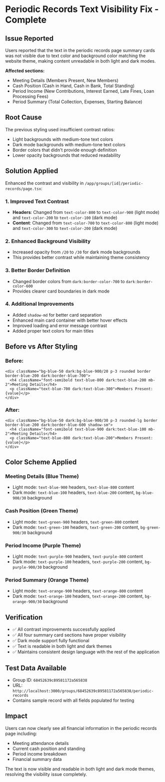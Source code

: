 # Periodic Records Text Visibility Fix - Complete

## Issue Reported
Users reported that the text in the periodic records page summary cards was not visible due to text color and background color matching the website theme, making content unreadable in both light and dark modes.

**Affected sections:**
- Meeting Details (Members Present, New Members)
- Cash Position (Cash in Hand, Cash in Bank, Total Standing)
- Period Income (New Contributions, Interest Earned, Late Fines, Loan Processing Fees)
- Period Summary (Total Collection, Expenses, Starting Balance)

## Root Cause
The previous styling used insufficient contrast ratios:
- Light backgrounds with medium-tone text colors
- Dark mode backgrounds with medium-tone text colors
- Border colors that didn't provide enough definition
- Lower opacity backgrounds that reduced readability

## Solution Applied
Enhanced the contrast and visibility in `/app/groups/[id]/periodic-records/page.tsx`:

### 1. **Improved Text Contrast**
- **Headers**: Changed from `text-color-800` to `text-color-900` (light mode) and `text-color-200` to `text-color-100` (dark mode)
- **Content**: Changed from `text-color-700` to `text-color-800` (light mode) and `text-color-300` to `text-color-200` (dark mode)

### 2. **Enhanced Background Visibility**
- Increased opacity from `/20` to `/30` for dark mode backgrounds
- This provides better contrast while maintaining theme consistency

### 3. **Better Border Definition**
- Changed border colors from `dark:border-color-700` to `dark:border-color-600`
- Provides clearer card boundaries in dark mode

### 4. **Additional Improvements**
- Added `shadow-md` for better card separation
- Enhanced main card container with better hover effects
- Improved loading and error message contrast
- Added proper text colors for main titles

## Before vs After Styling

### Before:
```tsx
<div className="bg-blue-50 dark:bg-blue-900/20 p-3 rounded border border-blue-200 dark:border-blue-700">
  <h4 className="font-semibold text-blue-800 dark:text-blue-200 mb-2">Meeting Details</h4>
  <p className="text-blue-700 dark:text-blue-300">Members Present: {value}</p>
</div>
```

### After:
```tsx
<div className="bg-blue-50 dark:bg-blue-900/30 p-3 rounded-lg border border-blue-200 dark:border-blue-600 shadow-sm">
  <h4 className="font-semibold text-blue-900 dark:text-blue-100 mb-2">Meeting Details</h4>
  <p className="text-blue-800 dark:text-blue-200">Members Present: {value}</p>
</div>
```

## Color Scheme Applied

### Meeting Details (Blue Theme)
- Light mode: `text-blue-900` headers, `text-blue-800` content
- Dark mode: `text-blue-100` headers, `text-blue-200` content, `bg-blue-900/30` background

### Cash Position (Green Theme)
- Light mode: `text-green-900` headers, `text-green-800` content
- Dark mode: `text-green-100` headers, `text-green-200` content, `bg-green-900/30` background

### Period Income (Purple Theme)
- Light mode: `text-purple-900` headers, `text-purple-800` content
- Dark mode: `text-purple-100` headers, `text-purple-200` content, `bg-purple-900/30` background

### Period Summary (Orange Theme)
- Light mode: `text-orange-900` headers, `text-orange-800` content
- Dark mode: `text-orange-100` headers, `text-orange-200` content, `bg-orange-900/30` background

## Verification
- ✅ All contrast improvements successfully applied
- ✅ All four summary card sections have proper visibility
- ✅ Dark mode support fully functional
- ✅ Text is readable in both light and dark themes
- ✅ Maintains consistent design language with the rest of the application

## Test Data Available
- Group ID: `68452639c89581172a565838`
- URL: `http://localhost:3000/groups/68452639c89581172a565838/periodic-records`
- Contains sample record with all fields populated for testing

## Impact
Users can now clearly see all financial information in the periodic records page including:
- Meeting attendance details
- Current cash position and standing
- Period income breakdown
- Financial summary data

The text is now visible and readable in both light and dark mode themes, resolving the visibility issue completely.
